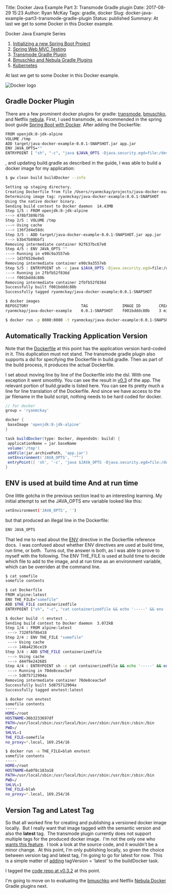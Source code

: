 Title: Docker Java Example Part 3: Transmode Gradle plugin
Date: 2017-08-29 15:23
Author: Ryan McKay
Tags: gradle, docker
Slug: docker-java-example-part3-transmode-gradle-plugin
Status: published
Summary: At last we get to some Docker in this Docker example.  

<div class="toc" markdown="1">
<div class="toctitle">Docker Java Example Series</div>

1. [Initializing a new Spring Boot Project](/docker-java-example-part-1-initializing.html)
2. [Spring Web MVC Testing](/docker-java-example-part-2-spring-web.html)
3. [Transmode Gradle Plugin](/docker-java-example-part3-transmode-gradle-plugin.html)
4. [Bmuschko and Nebula Gradle Plugins](/docker-java-example-part-4-bmuschko-nebula-gradle-docker-plugins.html)
5. [Kubernetes](/docker-java-example-part-5-kubernetes.html)
</div>

At last we get to some Docker in this Docker example.  

![Docker logo]({static}/images/docker-logo.png "Docker")

## Gradle Docker Plugin
There are a few prominent docker plugins for gradle: [transmode](https://github.com/Transmode/gradle-docker), [bmuschko](https://github.com/bmuschko/gradle-docker-plugin), and Netflix [nebula](https://github.com/nebula-plugins/nebula-docker-plugin). First, I used transmode, as recommended in the spring boot guide [Spring Boot with Docker](https://spring.io/guides/gs/spring-boot-docker/). After adding the Dockerfile:  

``` bash
FROM openjdk:8-jdk-alpine
VOLUME /tmp
ADD target/java-docker-example-0.0.1-SNAPSHOT.jar app.jar
ENV JAVA_OPTS=""
ENTRYPOINT [ "sh", "-c", "java $JAVA_OPTS -Djava.security.egd=file:/dev/./urandom -jar /app.jar" ]
```

, and updating build.gradle as described in the guide, I was able to build a docker image for my application:  

``` bash
$ gw clean build buildDocker --info

Setting up staging directory.
Creating Dockerfile from file /Users/ryanmckay/projects/java-docker-example/java-docker-example/src/main/docker/Dockerfile.
Determining image tag: ryanmckay/java-docker-example:0.0.1-SNAPSHOT
Using the native docker binary.
Sending build context to Docker daemon  14.43MB
Step 1/5 : FROM openjdk:8-jdk-alpine
---> 478bf389b75b
Step 2/5 : VOLUME /tmp
---> Using cache
---> 136f2d4e58dc
Step 3/5 : ADD target/java-docker-example-0.0.1-SNAPSHOT.jar app.jar
---> b3b47b89bbf1
Removing intermediate container 92f637bc67e0
Step 4/5 : ENV JAVA_OPTS ""
---> Running in e90c9a3557eb
---> 1d3f6526e8e5
Removing intermediate container e90c9a3557eb
Step 5/5 : ENTRYPOINT sh -c java $JAVA_OPTS -Djava.security.egd=file:/dev/./urandom -jar /app.jar
---> Running in 2fbfb52f836d
---> f001bdddc80b
Removing intermediate container 2fbfb52f836d
Successfully built f001bdddc80b
Successfully tagged ryanmckay/java-docker-example:0.0.1-SNAPSHOT

$ docker images
REPOSITORY                       TAG               IMAGE ID        CREATED          SIZE
ryanmckay/java-docker-example    0.0.1-SNAPSHOT    f001bdddc80b    3 minutes ago    115MB

$ docker run -p 8080:8080 -t ryanmckay/java-docker-example:0.0.1-SNAPSHOT
```

## Automatically Tracking Application Version
Note that the [Dockerfile](https://github.com/ryanmckaytx/java-docker-example/blob/991edc8a2d668e3418aae9063b362b06315f6305/src/main/docker/Dockerfile) at this point has the application version hard-coded in it. This duplication must not stand. The transmode gradle plugin also supports a dsl for specifying the Dockerfile in build.gradle. Then as part of the build process, it produces the actual Dockerfile.  

I set about moving line by line of the Dockerfile into the dsl. With one exception it went smoothly. You can see the result in [v0.3](https://github.com/ryanmckaytx/java-docker-example/tree/v0.3) of the app. The relevant portion of build.gradle is listed here. You can see its pretty much a line for line translation of the Dockerfile. And since we have access to the jar filename in the build script, nothing needs to be hard coded for docker.

``` groovy
// for docker
group = 'ryanmckay'

docker {
 baseImage 'openjdk:8-jdk-alpine'
}

task buildDocker(type: Docker, dependsOn: build) {
 applicationName = jar.baseName
 volume('/tmp')
 addFile(jar.archivePath, 'app.jar')
 setEnvironment('JAVA_OPTS', '""')
 entryPoint([ 'sh', '-c', 'java $JAVA_OPTS -Djava.security.egd=file:/dev/./urandom -jar /app.jar' ])
}
```

## ENV is used at build time And at run time
One little gotcha in the previous section lead to an interesting learning. My initial attempt to set the JAVA_OPTS env variable looked like this:  

``` bash
setEnvironment('JAVA_OPTS', '')
```
but that produced an illegal line in the Dockerfile:

``` bash
ENV JAVA_OPTS
```

That led me to read about the [ENV](https://docs.docker.com/engine/reference/builder/#env) directive in the Dockerfile reference docs.  I was confused about whether ENV directives are used at build time, run time, or both.  Turns out, the answer is both, as I was able to prove to myself with the following. The ENV THE_FILE is used at build time to decide which file to add to the image, and at run time as an environment variable, which can be overriden at the command line.

``` bash
$ cat somefile
somefile contents

$ cat Dockerfile
FROM alpine:latest
ENV THE_FILE="somefile"
ADD $THE_FILE containerizedfile
ENTRYPOINT ["sh", "-c", "cat containerizedfile && echo '-----' && env | sort"]

$ docker build -t envtest .
Sending build context to Docker daemon  3.072kB
Step 1/4 : FROM alpine:latest
 ---> 7328f6f8b418
Step 2/4 : ENV THE_FILE "somefile"
 ---> Using cache
 ---> 148a4236ce19
Step 3/4 : ADD $THE_FILE containerizedfile
 ---> Using cache
 ---> d44f9e242685
Step 4/4 : ENTRYPOINT sh -c cat containerizedfile && echo '-----' && env | sort
 ---> Running in 70de8ceac5ef
 ---> 5d875712904a
Removing intermediate container 70de8ceac5ef
Successfully built 5d875712904a
Successfully tagged envtest:latest

$ docker run envtest
somefile contents
-----
HOME=/root
HOSTNAME=36b3233697df
PATH=/usr/local/sbin:/usr/local/bin:/usr/sbin:/usr/bin:/sbin:/bin
PWD=/
SHLVL=1
THE_FILE=somefile
no_proxy=*.local, 169.254/16

$ docker run -e THE_FILE=blah envtest
somefile contents
-----
HOME=/root
HOSTNAME=6a0f8c183a18
PATH=/usr/local/sbin:/usr/local/bin:/usr/sbin:/usr/bin:/sbin:/bin
PWD=/
SHLVL=1
THE_FILE=blah
no_proxy=*.local, 169.254/16
```

## Version Tag and Latest Tag
So that all worked fine for creating and publishing a versioned docker image locally.  But I really want that image tagged with the semantic version and also the **latest** tag.  The transmode plugin currently does not support multiple tags for the produced docker image.  I'm not the only one who [wants this feature](https://github.com/Transmode/gradle-docker/issues/98).  I took a look at the source code, and it wouldn't be a minor change.  At this point, I'm only publishing locally, so given the choice between version tag and latest tag, I'm going to go for latest for now.  This is a simple matter of [adding](https://github.com/ryanmckaytx/java-docker-example/commit/4f62d9aa5a5a3cf51160dd0cb230c19896bc6da2?diff=unified) tagVersion = 'latest' to the buildDocker task.  

I tagged the [code repo at v0.3.2](https://github.com/ryanmckaytx/java-docker-example/tree/v0.3.2) at this point.  

I'm going to move on to evaluating the [bmuschko](https://github.com/bmuschko/gradle-docker-plugin) and Netflix [Nebula Docker](https://github.com/nebula-plugins/nebula-docker-plugin) Gradle plugins next.